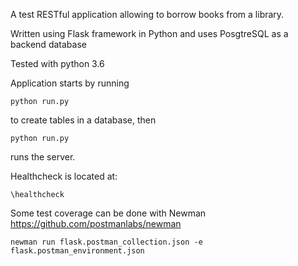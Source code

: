 A test RESTful application allowing to borrow books from a library.

Written using Flask framework in Python and uses PosgtreSQL as a backend database

Tested with python 3.6

Application starts by running 


```
python run.py 
```

to create tables in a database, then

```
python run.py 
```

runs the server.

Healthcheck is located at:

```
\healthcheck
```

Some test coverage can be done with Newman
https://github.com/postmanlabs/newman


```
newman run flask.postman_collection.json -e flask.postman_environment.json
```
